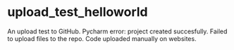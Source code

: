# upload_test_helloworld
An upload test to GitHub.
Pycharm error: project created succesfully. Failed to upload files to the repo.
Code uploaded manually on websites.

